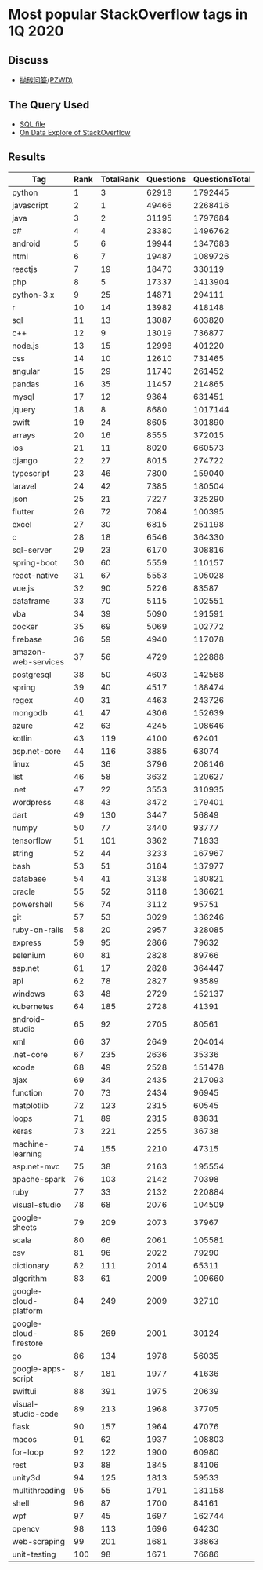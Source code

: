 # Most popular StackOverflow tags in 1Q 2020

## Discuss

- [抛砖问答(PZWD)](https://pzwd.net/d/17)

## The Query Used

- [SQL file](../queries/most-popular-stackoverflow-tags-in-nq-20yy.sql)
- [On Data Explore of StackOverflow](https://data.stackexchange.com/stackoverflow/revision/1460196/1792387/most-popular-stackoverflow-tags-in-1q-2020)

## Results

| Tag                    | Rank | TotalRank | Questions | QuestionsTotal |
| ---------------------- | ---- | --------- | --------- | -------------- |
| python                 | 1    | 3         | 62918     | 1792445        |
| javascript             | 2    | 1         | 49466     | 2268416        |
| java                   | 3    | 2         | 31195     | 1797684        |
| c#                     | 4    | 4         | 23380     | 1496762        |
| android                | 5    | 6         | 19944     | 1347683        |
| html                   | 6    | 7         | 19487     | 1089726        |
| reactjs                | 7    | 19        | 18470     | 330119         |
| php                    | 8    | 5         | 17337     | 1413904        |
| python-3.x             | 9    | 25        | 14871     | 294111         |
| r                      | 10   | 14        | 13982     | 418148         |
| sql                    | 11   | 13        | 13087     | 603820         |
| c++                    | 12   | 9         | 13019     | 736877         |
| node.js                | 13   | 15        | 12998     | 401220         |
| css                    | 14   | 10        | 12610     | 731465         |
| angular                | 15   | 29        | 11740     | 261452         |
| pandas                 | 16   | 35        | 11457     | 214865         |
| mysql                  | 17   | 12        | 9364      | 631451         |
| jquery                 | 18   | 8         | 8680      | 1017144        |
| swift                  | 19   | 24        | 8605      | 301890         |
| arrays                 | 20   | 16        | 8555      | 372015         |
| ios                    | 21   | 11        | 8020      | 660573         |
| django                 | 22   | 27        | 8015      | 274722         |
| typescript             | 23   | 46        | 7800      | 159040         |
| laravel                | 24   | 42        | 7385      | 180504         |
| json                   | 25   | 21        | 7227      | 325290         |
| flutter                | 26   | 72        | 7084      | 100395         |
| excel                  | 27   | 30        | 6815      | 251198         |
| c                      | 28   | 18        | 6546      | 364330         |
| sql-server             | 29   | 23        | 6170      | 308816         |
| spring-boot            | 30   | 60        | 5559      | 110157         |
| react-native           | 31   | 67        | 5553      | 105028         |
| vue.js                 | 32   | 90        | 5226      | 83587          |
| dataframe              | 33   | 70        | 5115      | 102551         |
| vba                    | 34   | 39        | 5090      | 191591         |
| docker                 | 35   | 69        | 5069      | 102772         |
| firebase               | 36   | 59        | 4940      | 117078         |
| amazon-web-services    | 37   | 56        | 4729      | 122888         |
| postgresql             | 38   | 50        | 4603      | 142568         |
| spring                 | 39   | 40        | 4517      | 188474         |
| regex                  | 40   | 31        | 4463      | 243726         |
| mongodb                | 41   | 47        | 4306      | 152639         |
| azure                  | 42   | 63        | 4245      | 108646         |
| kotlin                 | 43   | 119       | 4100      | 62401          |
| asp.net-core           | 44   | 116       | 3885      | 63074          |
| linux                  | 45   | 36        | 3796      | 208146         |
| list                   | 46   | 58        | 3632      | 120627         |
| .net                   | 47   | 22        | 3553      | 310935         |
| wordpress              | 48   | 43        | 3472      | 179401         |
| dart                   | 49   | 130       | 3447      | 56849          |
| numpy                  | 50   | 77        | 3440      | 93777          |
| tensorflow             | 51   | 101       | 3362      | 71833          |
| string                 | 52   | 44        | 3233      | 167967         |
| bash                   | 53   | 51        | 3184      | 137977         |
| database               | 54   | 41        | 3138      | 180821         |
| oracle                 | 55   | 52        | 3118      | 136621         |
| powershell             | 56   | 74        | 3112      | 95751          |
| git                    | 57   | 53        | 3029      | 136246         |
| ruby-on-rails          | 58   | 20        | 2957      | 328085         |
| express                | 59   | 95        | 2866      | 79632          |
| selenium               | 60   | 81        | 2828      | 89766          |
| asp.net                | 61   | 17        | 2828      | 364447         |
| api                    | 62   | 78        | 2827      | 93589          |
| windows                | 63   | 48        | 2729      | 152137         |
| kubernetes             | 64   | 185       | 2728      | 41391          |
| android-studio         | 65   | 92        | 2705      | 80561          |
| xml                    | 66   | 37        | 2649      | 204014         |
| .net-core              | 67   | 235       | 2636      | 35336          |
| xcode                  | 68   | 49        | 2528      | 151478         |
| ajax                   | 69   | 34        | 2435      | 217093         |
| function               | 70   | 73        | 2434      | 96945          |
| matplotlib             | 72   | 123       | 2315      | 60545          |
| loops                  | 71   | 89        | 2315      | 83831          |
| keras                  | 73   | 221       | 2255      | 36738          |
| machine-learning       | 74   | 155       | 2210      | 47315          |
| asp.net-mvc            | 75   | 38        | 2163      | 195554         |
| apache-spark           | 76   | 103       | 2142      | 70398          |
| ruby                   | 77   | 33        | 2132      | 220884         |
| visual-studio          | 78   | 68        | 2076      | 104509         |
| google-sheets          | 79   | 209       | 2073      | 37967          |
| scala                  | 80   | 66        | 2061      | 105581         |
| csv                    | 81   | 96        | 2022      | 79290          |
| dictionary             | 82   | 111       | 2014      | 65311          |
| algorithm              | 83   | 61        | 2009      | 109660         |
| google-cloud-platform  | 84   | 249       | 2009      | 32710          |
| google-cloud-firestore | 85   | 269       | 2001      | 30124          |
| go                     | 86   | 134       | 1978      | 56035          |
| google-apps-script     | 87   | 181       | 1977      | 41636          |
| swiftui                | 88   | 391       | 1975      | 20639          |
| visual-studio-code     | 89   | 213       | 1968      | 37705          |
| flask                  | 90   | 157       | 1964      | 47076          |
| macos                  | 91   | 62        | 1937      | 108803         |
| for-loop               | 92   | 122       | 1900      | 60980          |
| rest                   | 93   | 88        | 1845      | 84106          |
| unity3d                | 94   | 125       | 1813      | 59533          |
| multithreading         | 95   | 55        | 1791      | 131158         |
| shell                  | 96   | 87        | 1700      | 84161          |
| wpf                    | 97   | 45        | 1697      | 162744         |
| opencv                 | 98   | 113       | 1696      | 64230          |
| web-scraping           | 99   | 201       | 1681      | 38863          |
| unit-testing           | 100  | 98        | 1671      | 76686          |
